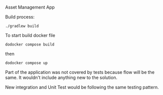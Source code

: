 Asset Management App

Build process:

```shell
./gradlew build
```

To start build docker file

```shell
dodocker compose build
```

then

```shell
dodocker compose up
```

Part of the application was not covered by tests because flow will be the same. It wouldn't include anything new to the
solution.

New integration and Unit Test would be following the same testing pattern.